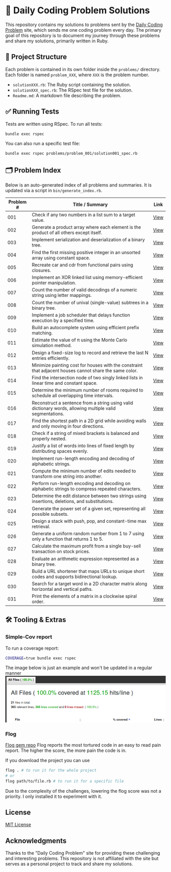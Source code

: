 # 🧠 Daily Coding Problem Solutions

This repository contains my solutions to problems sent by the [Daily Coding Problem](https://www.dailycodingproblem.com/) site, which sends me one coding problem every day. The primary goal of this repository is to document my journey through these problems and share my solutions, primarily written in Ruby.

## 🧱 Project Structure

Each problem is contained in its own folder inside the `problems/` directory. Each folder is named `problem_XXX`, where `XXX` is the problem number.

- `solutionXXX.rb`: The Ruby script containing the solution.
- `solutionXXX_spec.rb`: The RSpec test file for the solution.
- `Readme.md`: A markdown file describing the problem.

## ✅ Running Tests

Tests are written using RSpec. To run all tests:

```bash
bundle exec rspec
```
You can also run a specific test file:
```bash
bundle exec rspec problems/problem_001/solution001_spec.rb
```

<!-- problem-index:start -->

## 🗂 Problem Index

Below is an auto-generated index of all problems and summaries. It is updated via a script in `bin/generate_index.rb`.

| Problem # | Title / Summary | Link |
|-----------|------------------|------|
| 001 | Check if any two numbers in a list sum to a target value. | [View](problems/problem_001) |
| 002 | Generate a product array where each element is the product of all others except itself. | [View](problems/problem_002) |
| 003 | Implement serialization and deserialization of a binary tree. | [View](problems/problem_003) |
| 004 | Find the first missing positive integer in an unsorted array using constant space. | [View](problems/problem_004) |
| 005 | Recreate car and cdr from functional pairs using closures. | [View](problems/problem_005) |
| 006 | Implement an XOR linked list using memory-efficient pointer manipulation. | [View](problems/problem_006) |
| 007 | Count the number of valid decodings of a numeric string using letter mappings. | [View](problems/problem_007) |
| 008 | Count the number of unival (single-value) subtrees in a binary tree. | [View](problems/problem_008) |
| 009 | Implement a job scheduler that delays function execution by a specified time. | [View](problems/problem_009) |
| 010 | Build an autocomplete system using efficient prefix matching. | [View](problems/problem_010) |
| 011 | Estimate the value of π using the Monte Carlo simulation method. | [View](problems/problem_011) |
| 012 | Design a fixed-size log to record and retrieve the last N entries efficiently. | [View](problems/problem_012) |
| 013 | Minimize painting cost for houses with the constraint that adjacent houses cannot share the same color. | [View](problems/problem_013) |
| 014 | Find the intersection node of two singly linked lists in linear time and constant space. | [View](problems/problem_014) |
| 015 | Determine the minimum number of rooms required to schedule all overlapping time intervals. | [View](problems/problem_015) |
| 016 | Reconstruct a sentence from a string using valid dictionary words, allowing multiple valid segmentations. | [View](problems/problem_016) |
| 017 | Find the shortest path in a 2D grid while avoiding walls and only moving in four directions. | [View](problems/problem_017) |
| 018 | Check if a string of mixed brackets is balanced and properly nested. | [View](problems/problem_018) |
| 019 | Justify a list of words into lines of fixed length by distributing spaces evenly. | [View](problems/problem_019) |
| 020 | Implement run-length encoding and decoding of alphabetic strings. | [View](problems/problem_020) |
| 021 | Compute the minimum number of edits needed to transform one string into another. | [View](problems/problem_021) |
| 022 | Perform run-length encoding and decoding on alphabetic strings to compress repeated characters. | [View](problems/problem_022) |
| 023 | Determine the edit distance between two strings using insertions, deletions, and substitutions. | [View](problems/problem_023) |
| 024 | Generate the power set of a given set, representing all possible subsets. | [View](problems/problem_024) |
| 025 | Design a stack with push, pop, and constant-time max retrieval. | [View](problems/problem_025) |
| 026 | Generate a uniform random number from 1 to 7 using only a function that returns 1 to 5. | [View](problems/problem_026) |
| 027 | Calculate the maximum profit from a single buy-sell transaction on stock prices. | [View](problems/problem_027) |
| 028 | Evaluate an arithmetic expression represented as a binary tree. | [View](problems/problem_028) |
| 029 | Build a URL shortener that maps URLs to unique short codes and supports bidirectional lookup. | [View](problems/problem_029) |
| 030 | Search for a target word in a 2D character matrix along horizontal and vertical paths. | [View](problems/problem_030) |
| 031 | Print the elements of a matrix in a clockwise spiral order. | [View](problems/problem_031) |


<!-- problem-index:end -->

## 🛠 Tooling & Extras

### Simple-Cov report

To run a coverage report:
```bash
COVERAGE=true bundle exec rspec
```
The image below is just an example and won't be updated in a regular manner
![Test Coverage](assets/coverage_screenshot.png)

### Flog
[Flog gem repo](https://github.com/seattlerb/flog)
Flog reports the most tortured code in an easy to read pain report. The higher the score, the more pain the code is in.

If you download the project you can use
```bash
flog . # to run it for the whole project
# or
flog path/to/file.rb # to run it for a specific file
```

Due to the complexity of the challenges, lowering the flog score was not a priority.
I only installed it to experiment with it.

## License
[MIT License](https://opensource.org/licenses/MIT)

## Acknowledgments

Thanks to the "Daily Coding Problem" site for providing these challenging and interesting problems. This repository is not affiliated with the site but serves as a personal project to track and share my solutions.